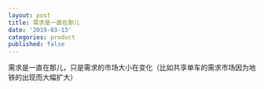 ```yaml
---
layout: post
title: 需求是一直在那儿
date: '2019-03-13'
categories: product
published: false
---
```


需求是一直在那儿，只是需求的市场大小在变化（比如共享单车的需求市场因为地铁的出现而大幅扩大）
